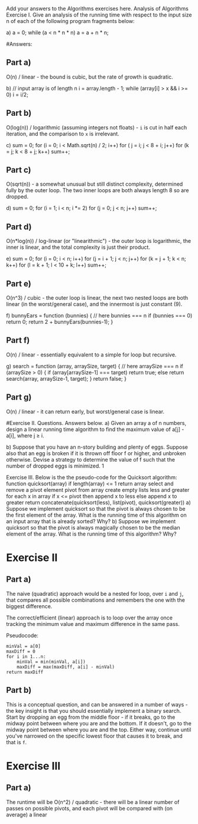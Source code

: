Add your answers to the Algorithms exercises here.
Analysis of Algorithms
Exercise I. Give an analysis of the running time with respect to the input size n of each of the following program fragments below:

a) a = 0;
while (a < n * n * n)
a = a + n * n;

#Answers:

## Part a)
O(n) / linear - the bound is cubic, but the rate of growth is quadratic.


b) // input array is of length n i = array.length - 1;
while (array[i] > x && i >= 0)
i = i/2;

## Part b)
O(log(n)) / logarithmic (assuming integers not floats) - `i` is cut in half each
iteration, and the comparison to `x` is irrelevant.

c) sum = 0;
for (i = 0; i < Math.sqrt(n) / 2; i++)
       for ( j = i; j < 8 + i; j++)
         for (k = j; k < 8 + j; k++)
sum++;

## Part c)
O(sqrt(n)) - a somewhat unusual but still distinct complexity, determined fully
by the outer loop. The two inner loops are both always length 8 so are dropped.


d) sum = 0;
for (i = 1; i < n; i *= 2)
        for (j = 0; j < n; j++)
           sum++;

## Part d)
O(n*log(n)) / log-linear (or "linearithmic") - the outer loop is logarithmic,
the inner is linear, and the total complexity is just their product.


e) sum = 0;
for (i = 0; i < n; i++)
       for (j = i + 1; j < n; j++)
         for (k = j + 1; k < n; k++)
           for (l = k + 1; l < 10 + k; l++)
             sum++;

## Part e)
O(n^3) / cubic - the outer loop is linear, the next two nested loops are both
linear (in the worst/general case), and the innermost is just constant (9).


f) bunnyEars = function (bunnies) { // here bunnies === n if (bunnies === 0) return 0;
return 2 + bunnyEars(bunnies-1);
}

## Part f)
O(n) / linear - essentially equivalent to a simple for loop but recursive.

g) search = function (array, arraySize, target) { // here arraySize === n if (arraySize > 0) {
         if (array[arraySize-1] === target) return true;
         else return search(array, arraySize-1, target);
       }
      return false;
     }

## Part g)
O(n) / linear - it can return early, but worst/general case is linear.


#Exercise II. Questions. Answers below.
a) Given an array a of n numbers, design a linear running time algorithm to find the maximum value of a[j] - a[i], where j ≥ i.

b) Suppose that you have an n-story building and plenty of eggs. Suppose also that an egg is broken if it is thrown off floor f or higher, and unbroken otherwise. Devise a strategy to determine the value of f such that the number of dropped eggs is minimized.
1

Exercise III. Below is the the pseudo-code for the Quicksort algorithm:
function quicksort(array)
   if length(array) <= 1
       return array
   select and remove a pivot element pivot from array
   create empty lists less and greater
   for each x in array
       if x <= pivot then append x to less
       else append x to greater
   return concatenate(quicksort(less), list(pivot), quicksort(greater))
a) Suppose we implement quicksort so that the pivot is always chosen to be the first element of the array. What is the running time of this algorithm on an input array that is already sorted? Why?
b) Suppose we implement quicksort so that the pivot is always magically chosen to be the median element of the array. What is the running time of this algorithm? Why?

# Exercise II

## Part a)
The naive (quadratic) approach would be a nested for loop, over `i` and `j`, that compares all possible combinations and remembers the one with the biggest difference.

The correct/efficient (linear) approach is to loop over the array once tracking the minimum value and maximum difference in the same pass.

Pseudocode:
```
minVal = a[0]
maxDiff = 0
for i in 1...n:
    minVal = min(minVal, a[i])
    maxDiff = max(maxDiff, a[i] - minVal)
return maxDiff
```

## Part b)
This is a conceptual question, and can be answered in a number of ways - the key
insight is that you should essentially implement a binary search. Start by
dropping an egg from the middle floor - if it breaks, go to the midway point
between where you are and the bottom. If it doesn't, go to the midway point
between where you are and the top. Either way, continue until you've narrowed
on the specific lowest floor that causes it to break, and that is `f`.


# Exercise III

## Part a)
The runtime will be O(n^2) / quadratic - there will be a linear number of passes
on possible pivots, and each pivot will be compared with (on average) a linear